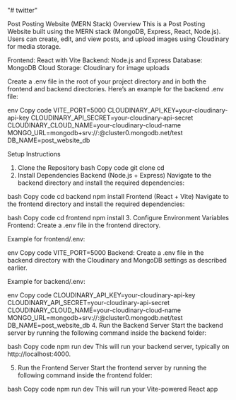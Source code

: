 "# twitter" 

Post Posting Website (MERN Stack)
Overview
This is a Post Posting Website built using the MERN stack (MongoDB, Express, React, Node.js). Users can create, edit, and view posts, and upload images using Cloudinary for media storage.

Frontend: React with Vite
Backend: Node.js and Express
Database: MongoDB
Cloud Storage: Cloudinary for image uploads


Create a .env file in the root of your project directory and in both the frontend and backend directories. Here’s an example for the backend .env file:

env
Copy code
VITE_PORT=5000
CLOUDINARY_API_KEY=your-cloudinary-api-key
CLOUDINARY_API_SECRET=your-cloudinary-api-secret
CLOUDINARY_CLOUD_NAME=your-cloudinary-cloud-name
MONGO_URL=mongodb+srv://<username>:<password>@cluster0.mongodb.net/test
DB_NAME=post_website_db



Setup Instructions
1. Clone the Repository
bash
Copy code
git clone <repository-url>
cd <project-folder>
2. Install Dependencies
Backend (Node.js + Express)
Navigate to the backend directory and install the required dependencies:

bash
Copy code
cd backend
npm install
Frontend (React + Vite)
Navigate to the frontend directory and install the required dependencies:

bash
Copy code
cd frontend
npm install
3. Configure Environment Variables
Frontend: Create a .env file in the frontend directory.

Example for frontend/.env:

env
Copy code
VITE_PORT=5000
Backend: Create a .env file in the backend directory with the Cloudinary and MongoDB settings as described earlier.

Example for backend/.env:

env
Copy code
CLOUDINARY_API_KEY=your-cloudinary-api-key
CLOUDINARY_API_SECRET=your-cloudinary-api-secret
CLOUDINARY_CLOUD_NAME=your-cloudinary-cloud-name
MONGO_URL=mongodb+srv://<username>:<password>@cluster0.mongodb.net/test
DB_NAME=post_website_db
4. Run the Backend Server
Start the backend server by running the following command inside the backend folder:

bash
Copy code
npm run dev
This will run your backend server, typically on http://localhost:4000.

5. Run the Frontend Server
Start the frontend server by running the following command inside the frontend folder:

bash
Copy code
npm run dev
This will run your Vite-powered React app
